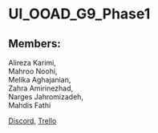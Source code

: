 # UI_OOAD_G9_Phase1
## **Members:**
Alireza Karimi,  
Mahroo Noohi,  
Melika Aghajanian,  
Zahra Amirinezhad,  
Narges Jahromizadeh,  
Mahdis Fathi  
  
  [Discord](https://discord.gg/3H4PDT5k), [Trello](https://trello.com/project_ooad_g9/home)
